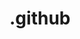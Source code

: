 # .github

<!--
https://dev.to/aniket762/if-you-run-a-github-organisation-you-must-do-this-now-3nc1

-->
